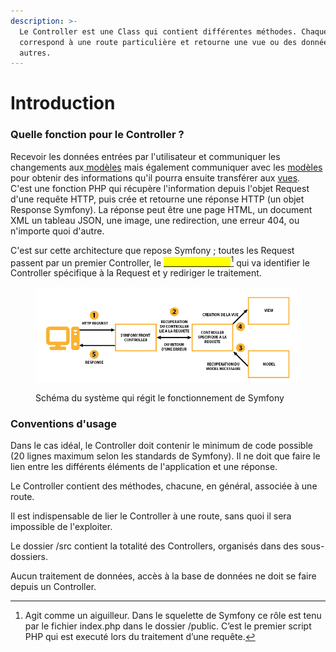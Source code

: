 ```yaml
---
description: >-
  Le Controller est une Class qui contient différentes méthodes. Chaque méthode
  correspond à une route particulière et retourne une vue ou des données, entre
  autres.
---
```


# Introduction

### Quelle fonction pour le Controller ?

Recevoir les données entrées par l'utilisateur et communiquer les changements aux[ modèles](broken-reference) mais également communiquer avec les [modèles](broken-reference) pour obtenir des informations qu'il pourra ensuite transférer aux [vues](broken-reference).\
C'est une fonction PHP qui récupère l'information depuis l'objet Request d'une requête HTTP, puis crée et retourne une réponse HTTP (un objet Response Symfony). La réponse peut être une page HTML, un document XML un tableau JSON, une image, une redirection, une erreur 404, ou n'importe quoi d'autre.

C'est sur cette architecture que repose Symfony ; toutes les Request passent par un premier Controller, le [<mark style="color:yellow;">**Front Controller**</mark>](#user-content-fn-1)[^1] qui va identifier le Controller spécifique à la Request et y rediriger le traitement.

<figure><img src="../.gitbook/assets/MVC_Controller_Model (1).png" alt=""><figcaption><p>Schéma du système qui régit le fonctionnement de Symfony</p></figcaption></figure>

### Conventions d'usage

Dans le cas idéal, le Controller doit contenir le minimum de code possible (20 lignes maximum selon les standards de Symfony). Il ne doit que faire le lien entre les différents éléments de l'application et une réponse.

Le Controller contient des méthodes, chacune, en général, associée à une route.

Il est indispensable de lier le Controller à une route, sans quoi il sera impossible de l'exploiter.

Le dossier /src contient la totalité des Controllers, organisés dans des sous-dossiers.

Aucun traitement de données, accès à la base de données ne doit se faire depuis un Controller.



[^1]: Agit comme un aiguilleur. Dans le squelette de Symfony ce rôle est tenu par le fichier index.php dans le dossier /public. C’est le premier script PHP qui est executé lors du traitement d’une requête.
